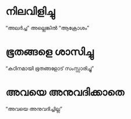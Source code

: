 # നിലവിളിച്ചു
“അലർച്ച” അല്ലെങ്കിൽ “ആക്രോശം”
# ഭൂതങ്ങളെ ശാസിച്ചു
“കഠിനമായി ഭൂതങ്ങളോട് സംസ്സാരിച്ചു”
# അവയെ അനുവദിക്കാതെ
“അവയെ അനുവദിച്ചില്ല”
